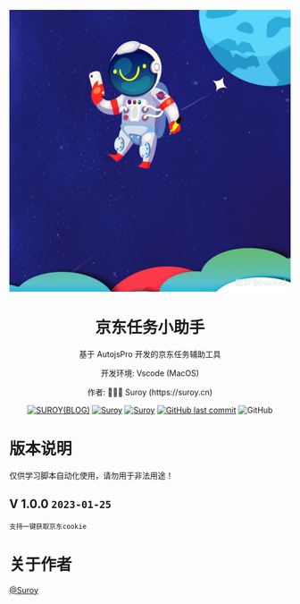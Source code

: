 <!--suppress HtmlDeprecatedAttribute -->

<div align="center">
  <p>
      <img alt="logo" src="https://raw.githubusercontent.com/zsuroy/jdtools/master/images/ic_app_logo.png"/>
  </p>

  <h1>京东任务小助手</h1>
  <p> 基于 AutojsPro 开发的京东任务辅助工具  </p>
  <p>开发环境: Vscode (MacOS)  </p>
  <p>作者: 👨🏻‍💻 Suroy (https://suroy.cn) </p>

  <p>
    <a href="https://suroy.cn"><img alt="SUROY(BLOG)" src="https://img.shields.io/website?down_message=FLOWER&label=SUROY&up_color=ff69b4&up_message=DREAM&logo=micro:bit&url=https%3A%2F%2Fsuroy.cn"></a>
    <a href="https://github.com/zsuroy"><img alt="Suroy" src="https://img.shields.io/github/languages/top/zsuroy/jdtools?style=flat-square"/></a>
    <a href="https://github.com/zsuroy"><img alt="Suroy" src="https://img.shields.io/github/languages/count/zsuroy/jdtools?style=flat"/></a>
    <a href="https://github.com/zsuroy"><img alt="GitHub last commit" src="https://img.shields.io/github/last-commit/zsuroy/jdtools"></a>
    <img alt="GitHub" src="https://img.shields.io/github/license/zsuroy/jdtools">
  </p>
</div>


# 版本说明

仅供学习脚本自动化使用，请勿用于非法用途！

## V 1.0.0 ```2023-01-25```
    支持一键获取京东cookie


# 关于作者

[@Suroy](https://suroy.cn)
